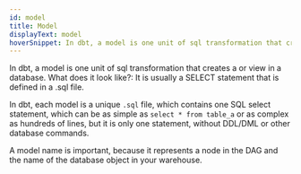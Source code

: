 ```yaml
---
id: model 
title: Model
displayText: model  
hoverSnippet: In dbt, a model is one unit of sql transformation that creates a table or view in a database. 
---
```


In dbt, a model is one unit of sql transformation that creates a <Term id="table" /> or view in a database. 
What does it look like?: It is usually a SELECT statement that is defined in a .sql file.

In dbt, each model is a unique ```.sql``` file, which contains one SQL select statement, which can be as simple as ```select * from table_a``` or as complex as hundreds of lines, but it is only one statement, without DDL/DML or other database commands.

A model name is important, because it represents a node in the DAG and the name of the database object in your warehouse.
